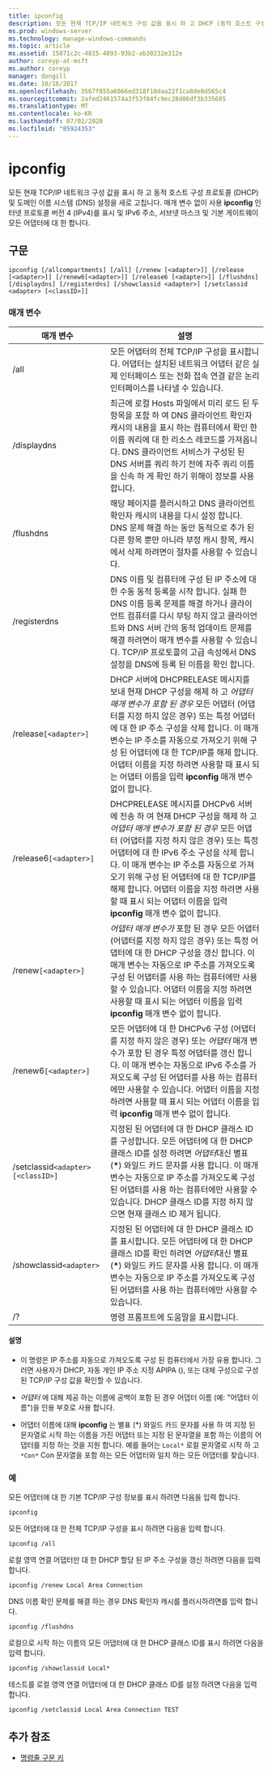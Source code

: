 ```yaml
---
title: ipconfig
description: 모든 현재 TCP/IP 네트워크 구성 값을 표시 하 고 DHCP (동적 호스트 구성 프로토콜) 및 DNS (Domain Name System) 설정을 새로 고치는 ipconfig 명령에 대 한 참조 문서입니다.
ms.prod: windows-server
ms.technology: manage-windows-commands
ms.topic: article
ms.assetid: 15071c2c-4815-4893-93b2-ab30232e312e
author: coreyp-at-msft
ms.author: coreyp
manager: dongill
ms.date: 10/16/2017
ms.openlocfilehash: 3567f855a6066ed318f10daa22f1ca8de0d565c4
ms.sourcegitcommit: 2afed2461574a3f53f84fc9ec28d86df3b335685
ms.translationtype: MT
ms.contentlocale: ko-KR
ms.lasthandoff: 07/02/2020
ms.locfileid: "85924353"
---
```

# <a name="ipconfig"></a>ipconfig

모든 현재 TCP/IP 네트워크 구성 값을 표시 하 고 동적 호스트 구성 프로토콜 (DHCP) 및 도메인 이름 시스템 (DNS) 설정을 새로 고칩니다. 매개 변수 없이 사용 **ipconfig** 인터넷 프로토콜 버전 4 (IPv4)를 표시 및 IPv6 주소, 서브넷 마스크 및 기본 게이트웨이 모든 어댑터에 대 한 합니다.

## <a name="syntax"></a>구문

```
ipconfig [/allcompartments] [/all] [/renew [<adapter>]] [/release [<adapter>]] [/renew6[<adapter>]] [/release6 [<adapter>]] [/flushdns] [/displaydns] [/registerdns] [/showclassid <adapter>] [/setclassid <adapter> [<classID>]]
```

### <a name="parameters"></a>매개 변수

| 매개 변수 | 설명 |
| --------- | ----------- |
| /all | 모든 어댑터의 전체 TCP/IP 구성을 표시합니다. 어댑터는 설치된 네트워크 어댑터 같은 실제 인터페이스 또는 전화 접속 연결 같은 논리 인터페이스를 나타낼 수 있습니다. |
| /displaydns | 최근에 로컬 Hosts 파일에서 미리 로드 된 두 항목을 포함 하 여 DNS 클라이언트 확인자 캐시의 내용을 표시 하는 컴퓨터에서 확인 한 이름 쿼리에 대 한 리소스 레코드를 가져옵니다. DNS 클라이언트 서비스가 구성된 된 DNS 서버를 쿼리 하기 전에 자주 쿼리 이름을 신속 하 게 확인 하기 위해이 정보를 사용 합니다. |
| /flushdns | 해당 페이지를 플러시하고 DNS 클라이언트 확인자 캐시의 내용을 다시 설정 합니다. DNS 문제 해결 하는 동안 동적으로 추가 된 다른 항목 뿐만 아니라 부정 캐시 항목, 캐시에서 삭제 하려면이 절차를 사용할 수 있습니다. |
| /registerdns | DNS 이름 및 컴퓨터에 구성 된 IP 주소에 대 한 수동 동적 등록을 시작 합니다. 실패 한 DNS 이름 등록 문제를 해결 하거나 클라이언트 컴퓨터를 다시 부팅 하지 않고 클라이언트와 DNS 서버 간의 동적 업데이트 문제를 해결 하려면이 매개 변수를 사용할 수 있습니다. TCP/IP 프로토콜의 고급 속성에서 DNS 설정을 DNS에 등록 된 이름을 확인 합니다. |
| /release`[<adapter>]` | DHCP 서버에 DHCPRELEASE 메시지를 보내 현재 DHCP 구성을 해제 하 고 *어댑터 매개 변수가 포함 된 경우* 모든 어댑터 (어댑터를 지정 하지 않은 경우) 또는 특정 어댑터에 대 한 IP 주소 구성을 삭제 합니다. 이 매개 변수는 IP 주소를 자동으로 가져오기 위해 구성 된 어댑터에 대 한 TCP/IP를 해제 합니다. 어댑터 이름을 지정 하려면 사용할 때 표시 되는 어댑터 이름을 입력 **ipconfig** 매개 변수 없이 합니다. |
| /release6`[<adapter>]` | DHCPRELEASE 메시지를 DHCPv6 서버에 전송 하 여 현재 DHCP 구성을 해제 하 고 *어댑터 매개 변수가 포함 된 경우* 모든 어댑터 (어댑터를 지정 하지 않은 경우) 또는 특정 어댑터에 대 한 IPv6 주소 구성을 삭제 합니다. 이 매개 변수는 IP 주소를 자동으로 가져오기 위해 구성 된 어댑터에 대 한 TCP/IP를 해제 합니다. 어댑터 이름을 지정 하려면 사용할 때 표시 되는 어댑터 이름을 입력 **ipconfig** 매개 변수 없이 합니다. |
| /renew`[<adapter>]` | *어댑터 매개 변수가* 포함 된 경우 모든 어댑터 (어댑터를 지정 하지 않은 경우) 또는 특정 어댑터에 대 한 DHCP 구성을 갱신 합니다. 이 매개 변수는 자동으로 IP 주소를 가져오도록 구성 된 어댑터를 사용 하는 컴퓨터에만 사용할 수 있습니다. 어댑터 이름을 지정 하려면 사용할 때 표시 되는 어댑터 이름을 입력 **ipconfig** 매개 변수 없이 합니다. |
| /renew6`[<adapter>]` | 모든 어댑터에 대 한 DHCPv6 구성 (어댑터를 지정 하지 않은 경우) 또는 *어댑터* 매개 변수가 포함 된 경우 특정 어댑터를 갱신 합니다. 이 매개 변수는 자동으로 IPv6 주소를 가져오도록 구성 된 어댑터를 사용 하는 컴퓨터에만 사용할 수 있습니다. 어댑터 이름을 지정 하려면 사용할 때 표시 되는 어댑터 이름을 입력 **ipconfig** 매개 변수 없이 합니다. |
| /setclassid`<adapter>[<classID>]` | 지정된 된 어댑터에 대 한 DHCP 클래스 ID를 구성합니다. 모든 어댑터에 대 한 DHCP 클래스 ID를 설정 하려면 *어댑터*대신 별표 (**&#42;**) 와일드 카드 문자를 사용 합니다. 이 매개 변수는 자동으로 IP 주소를 가져오도록 구성 된 어댑터를 사용 하는 컴퓨터에만 사용할 수 있습니다. DHCP 클래스 ID를 지정 하지 않으면 현재 클래스 ID 제거 됩니다. |
| /showclassid`<adapter>` | 지정된 된 어댑터에 대 한 DHCP 클래스 ID를 표시합니다. 모든 어댑터에 대 한 DHCP 클래스 ID를 확인 하려면 *어댑터*대신 별표 (**&#42;**) 와일드 카드 문자를 사용 합니다. 이 매개 변수는 자동으로 IP 주소를 가져오도록 구성 된 어댑터를 사용 하는 컴퓨터에만 사용할 수 있습니다. |
| /? | 명령 프롬프트에 도움말을 표시합니다. |

#### <a name="remarks"></a>설명

- 이 명령은 IP 주소를 자동으로 가져오도록 구성 된 컴퓨터에서 가장 유용 합니다. 그러면 사용자가 DHCP, 자동 개인 IP 주소 지정 APIPA (), 또는 대체 구성으로 구성 된 TCP/IP 구성 값을 확인할 수 있습니다.

- *어댑터* 에 대해 제공 하는 이름에 공백이 포함 된 경우 어댑터 이름 (예: "어댑터 이름")을 인용 부호로 사용 합니다.

- 어댑터 이름에 대해 **ipconfig** 는 별표 (*) 와일드 카드 문자를 사용 하 여 지정 된 문자열로 시작 하는 이름을 가진 어댑터 또는 지정 된 문자열을 포함 하는 이름의 어댑터를 지정 하는 것을 지원 합니다. 예를 들어는 `Local*` 로컬 문자열로 시작 하 고 `*Con*` Con 문자열을 포함 하는 모든 어댑터와 일치 하는 모든 어댑터를 찾습니다.

### <a name="examples"></a>예

모든 어댑터에 대 한 기본 TCP/IP 구성 정보를 표시 하려면 다음을 입력 합니다.

```
ipconfig
```

모든 어댑터에 대 한 전체 TCP/IP 구성을 표시 하려면 다음을 입력 합니다.

```
ipconfig /all
```

로컬 영역 연결 어댑터만 대 한 DHCP 할당 된 IP 주소 구성을 갱신 하려면 다음을 입력 합니다.

```
ipconfig /renew Local Area Connection
```

DNS 이름 확인 문제를 해결 하는 경우 DNS 확인자 캐시를 플러시하려면를 입력 합니다.

```
ipconfig /flushdns
```

로컬으로 시작 하는 이름의 모든 어댑터에 대 한 DHCP 클래스 ID를 표시 하려면 다음을 입력 합니다.

```
ipconfig /showclassid Local*
```

테스트를 로컬 영역 연결 어댑터에 대 한 DHCP 클래스 ID를 설정 하려면 다음을 입력 합니다.

```
ipconfig /setclassid Local Area Connection TEST
```

## <a name="additional-references"></a>추가 참조

- [명령줄 구문 키](command-line-syntax-key.md)
